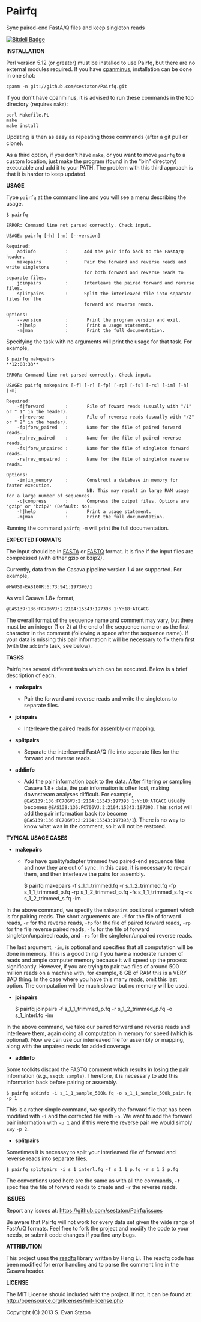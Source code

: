 Pairfq
======

Sync paired-end FastA/Q files and keep singleton reads

[![Bitdeli Badge](https://d2weczhvl823v0.cloudfront.net/sestaton/pairfq/trend.png)](https://bitdeli.com/free "Bitdeli Badge")

**INSTALLATION**

Perl version 5.12 (or greater) must be installed to use Pairfq, but there are no external modules required. If you have [cpanminus](http://search.cpan.org/~miyagawa/App-cpanminus-1.6935/lib/App/cpanminus.pm), installation can be done in one shot:

    cpanm -n git://github.com/sestaton/Pairfq.git

If you don't have cpanminus, it is advised to run these commands in the top directory (requires `make`):

    perl Makefile.PL
    make
    make install

Updating is then as easy as repeating those commands (after a git pull or clone). 

As a third option, if you don't have `make`, or you want to move `pairfq` to a custom location, just make the program (found in the "bin" directory) executable and add it to your PATH. The problem with this third approach is that it is harder to keep updated.

**USAGE**

Type `pairfq` at the command line and you will see a menu describing the usage. 

    $ pairfq

    ERROR: Command line not parsed correctly. Check input.

    USAGE: pairfq [-h] [-m] [--version]

    Required:
        addinfo           :      Add the pair info back to the FastA/Q header.
        makepairs         :      Pair the forward and reverse reads and write singletons 
                                 for both forward and reverse reads to separate files.
        joinpairs         :      Interleave the paired forward and reverse files.
        splitpairs        :      Split the interleaved file into separate files for the 
                                 forward and reverse reads.
    
    Options:
        --version         :       Print the program version and exit.
        -h|help           :       Print a usage statement.
        -m|man            :       Print the full documentation.

Specifying the task with no arguments will print the usage for that task. For example, 

    $ pairfq makepairs                                                                                                          **12:08:33**

    ERROR: Command line not parsed correctly. Check input.

    USAGE: pairfq makepairs [-f] [-r] [-fp] [-rp] [-fs] [-rs] [-im] [-h] [-m]

    Required:
        -f|forward        :       File of foward reads (usually with "/1" or " 1" in the header).
        -r|reverse        :       File of reverse reads (usually with "/2" or " 2" in the header).
        -fp|forw_paired   :       Name for the file of paired forward reads.
        -rp|rev_paired    :       Name for the file of paired reverse reads.
        -fs|forw_unpaired :       Name for the file of singleton forward reads.
        -rs|rev_unpaired  :       Name for the file of singleton reverse reads.

    Options:
        -im|in_memory     :       Construct a database in memory for faster execution.
                                  NB: This may result in large RAM usage for a large number of sequences. 
        -c|compress       :       Compress the output files. Options are 'gzip' or 'bzip2' (Default: No).
        -h|help           :       Print a usage statement.
        -m|man            :       Print the full documentation.

Running the command `pairfq -m` will print the full documentation.

**EXPECTED FORMATS**

The input should be in [FASTA](http://en.wikipedia.org/wiki/FASTA_format) or [FASTQ](http://en.wikipedia.org/wiki/FASTQ_format) format. It is fine if the input files are compressed (with either gzip or bzip2).

Currently, data from the Casava pipeline version 1.4 are supported. For example,

    @HWUSI-EAS100R:6:73:941:1973#0/1

As well Casava 1.8+ format,

    @EAS139:136:FC706VJ:2:2104:15343:197393 1:Y:18:ATCACG

The overall format of the sequence name and comment may vary, but there must be an integer (1 or 2) at the end of the sequence name or as the first character in the comment (following a space after the sequence name). If your data is missing this pair information it will be necessary to fix them first (with the `addinfo` task, see below).

**TASKS**

Pairfq has several different tasks which can be executed. Below is a brief description of each.

* **makepairs**

  * Pair the forward and reverse reads and write the singletons to separate files.

* **joinpairs**

  * Interleave the paired reads for assembly or mapping.

* **splitpairs**

  * Separate the interleaved FastA/Q file into separate files for the forward and reverse reads.

* **addinfo**

  * Add the pair information back to the data. After filtering or sampling Casava 1.8+ data, the pair information is often lost, making downstream analyses difficult. For example, `@EAS139:136:FC706VJ:2:2104:15343:197393 1:Y:18:ATCACG` usually becomes `@EAS139:136:FC706VJ:2:2104:15343:197393`. This script will add the pair information back (to become `@EAS139:136:FC706VJ:2:2104:15343:197393/1`). There is no way to know what was in the comment, so it will not be restored. 

**TYPICAL USAGE CASES**

* **makepairs**

  *  You have quality/adapter trimmed two paired-end sequence files and now they are out of sync. In this case, it is necessary to re-pair them, and then interleave the pairs for assembly.

     $ pairfq makepairs -f s_1_1_trimmed.fq -r s_1_2_trimmed.fq -fp s_1_1_trimmed_p.fq -rp s_1_2_trimmed_p.fq -fs s_1_1_trimmed_s.fq -rs s_1_2_trimmed_s.fq -im

In the above command, we specify the `makepairs` positional argument which is for pairing reads. The short arguements are `-f` for the file of forward reads, `-r` for the reverse reads, `-fp` for the file of paired forward reads, `-rp` for the file reverse paired reads, `-fs` for the file of forward singleton/unpaired reads, and `-rs` for the singleton/unpaired reverse reads. 

The last argument, `-im`, is optional and specifies that all computation will be done in memory. This is a good thing if you have a moderate number of reads and ample computer memory because it will speed up the process significantly. However, if you are trying to pair two files of around 500 million reads on a machine with, for example, 8 GB of RAM this is a VERY BAD thing. In the case where you have this many reads, omit this last option. The computation will be much slower but no memory will be used.

* **joinpairs**

     $ pairfq joinpairs -f s_1_1_trimmed_p.fq -r s_1_2_trimmed_p.fq -o s_1_interl.fq -im

In the above command, we take our paired forward and reverse reads and interleave them, again doing all computation in memory for speed (which is optional). Now we can use our interleaved file for assembly or mapping, along with the unpaired reads for added coverage. 

* **addinfo**

Some toolkits discard the FASTQ comment which results in losing the pair information (e.g., `seqtk sample`). Therefore, it is necessary to add this information back before pairing or assembly. 

    $ pairfq addinfo -i s_1_1_sample_500k.fq -o s_1_1_sample_500k_pair.fq -p 1

This is a rather simple command, we specify the forward file that has been modified with `-i` and the corrected file with `-o`. We want to add the forward pair information with `-p 1` and if this were the reverse pair we would simply say `-p 2`.

* **splitpairs**

Sometimes it is necessay to split your interleaved file of forward and reverse reads into separate files.

    $ pairfq splitpairs -i s_1_interl.fq -f s_1_1_p.fq -r s_1_2_p.fq

The conventions used here are the same as with all the commands, `-f` specifies the file of forward reads to create and `-r` the reverse reads.  

**ISSUES**

Report any issues at: https://github.com/sestaton/Pairfq/issues

Be aware that Pairfq will not work for every data set given the wide range of FastA/Q formats. Feel free to fork the project and modify the code to your needs, or submit code changes if you find any bugs. 

**ATTRIBUTION**

This project uses the [readfq](https://github.com/lh3/readfq) library written by Heng Li. The readfq code has been modified for error handling and to parse the comment line in the Casava header.

**LICENSE**

The MIT License should included with the project. If not, it can be found at: http://opensource.org/licenses/mit-license.php

Copyright (C) 2013 S. Evan Staton


